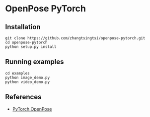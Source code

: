 
# OpenPose PyTorch

## Installation

```
git clone https://github.com/zhangtsingtsi/openpose-pytorch.git
cd openpose-pytorch
python setup.py install
```

## Running examples
```
cd examples
python image_demo.py
python video_demo.py
```

## References
* [PyTorch OpenPose](https://github.com/prasunroy/openpose-pytorch)


<br />
<br />


